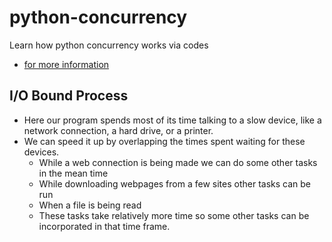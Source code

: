 # python-concurrency

Learn how python concurrency works via codes

- [for more information](https://realpython.com/python-concurrency/)

## I/O Bound Process

- Here our program spends most of its time talking to a slow device, like a network connection, a hard drive, or a printer.
- We can speed it up by overlapping the times spent waiting for these devices.
  - While a web connection is being made we can do some other tasks in the mean time
  - While downloading webpages from a few sites other tasks can be run
  - When a file is being read
  - These tasks take relatively more time so some other tasks can be incorporated in that time frame.

